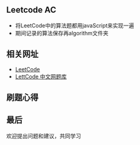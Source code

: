 ## Leetcode AC
* 将LeetCode中的算法题都用javaScript来实现一遍
* 期间记录的算法保存再algorithm文件夹

## 相关网址
* [LeetCode](https://leetcode.com/problemset/top-interview-questions/)
* [LettCode 中文网题库](https://leetcode-cn.com/problemset/all/)

## 刷题心得

## 最后
欢迎提出问题和建议，共同学习